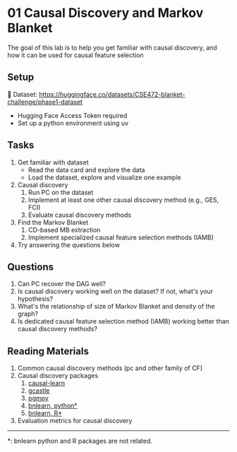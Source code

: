 # 01 Causal Discovery and Markov Blanket

The goal of this lab is to help you get familiar with causal discovery, and
how it can be used for causal feature selection

## Setup

🤗 Dataset: https://huggingface.co/datasets/CSE472-blanket-challenge/phase1-dataset

- Hugging Face Access Token required
- Set up a python environment using uv

## Tasks

1. Get familiar with dataset
   - Read the data card and explore the data
   - Load the dataset, explore and visualize one example
2. Causal discovery
   1. Run PC on the dataset
   2. Implement at least one other causal discovery method (e.g., GES, FCI)
   3. Evaluate causal discovery methods
3. Find the Markov Blanket
   1. CD-based MB extraction
   2. Implement specialized causal feature selection methods (IAMB)
4. Try answering the questions below

## Questions

1. Can PC recover the DAG well?
2. Is causal discovery working well on the dataset? If not, what's your hypothesis?
3. What's the relationship of size of Markov Blanket and density of the graph?
4. Is dedicated causal feature selection method (IAMB) working better than causal discovery methods?

## Reading Materials

1. Common causal discovery methods (pc and other family of CF)
2. Causal discovery packages
   1. [causal-learn](https://github.com/py-why/causal-learn)
   2. [gcastle](https://github.com/huawei-noah/trustworthyAI/tree/master/gcastle)
   3. [pgmpy](https://pgmpy.org/index.html)
   4. [bnlearn, python*](https://github.com/erdogant/bnlearn)
   5. [bnlearn, R*](https://github.com/cran/bnlearn/tree/master)
3. Evaluation metrics for causal discovery

---
*: bnlearn python and R packages are not related.
